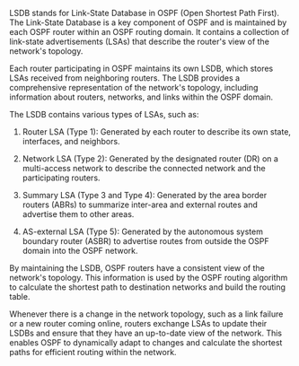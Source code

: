 LSDB stands for Link-State Database in OSPF (Open Shortest Path First). The Link-State Database is a key component of OSPF and is maintained by each OSPF router within an OSPF routing domain. It contains a collection of link-state advertisements (LSAs) that describe the router's view of the network's topology.

Each router participating in OSPF maintains its own LSDB, which stores LSAs received from neighboring routers. The LSDB provides a comprehensive representation of the network's topology, including information about routers, networks, and links within the OSPF domain.

The LSDB contains various types of LSAs, such as:

1. Router LSA (Type 1): Generated by each router to describe its own state, interfaces, and neighbors.
    
2. Network LSA (Type 2): Generated by the designated router (DR) on a multi-access network to describe the connected network and the participating routers.
    
3. Summary LSA (Type 3 and Type 4): Generated by the area border routers (ABRs) to summarize inter-area and external routes and advertise them to other areas.
    
4. AS-external LSA (Type 5): Generated by the autonomous system boundary router (ASBR) to advertise routes from outside the OSPF domain into the OSPF network.
    

By maintaining the LSDB, OSPF routers have a consistent view of the network's topology. This information is used by the OSPF routing algorithm to calculate the shortest path to destination networks and build the routing table.

Whenever there is a change in the network topology, such as a link failure or a new router coming online, routers exchange LSAs to update their LSDBs and ensure that they have an up-to-date view of the network. This enables OSPF to dynamically adapt to changes and calculate the shortest paths for efficient routing within the network.
